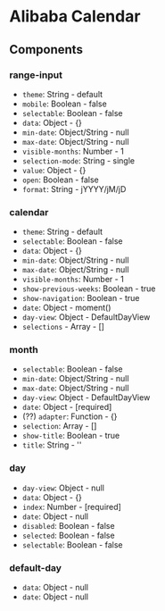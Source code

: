 # Alibaba Calendar

## Components

### range-input

- `theme`: String - default
- `mobile`: Boolean - false
- `selectable`: Boolean - false
- `data`: Object - {}
- `min-date`: Object/String - null
- `max-date`: Object/String - null
- `visible-months`: Number - 1
- `selection-mode`: String - single
- `value`: Object - {}
- `open`: Boolean - false
- `format`: String - jYYYY/jM/jD

### calendar

- `theme`: String - default
- `selectable`: Boolean - false
- `data`: Object - {}
- `min-date`: Object/String - null
- `max-date`: Object/String - null
- `visible-months`: Number - 1
- `show-previous-weeks`: Boolean - true
- `show-navigation`: Boolean - true
- `date`: Object - moment()
- `day-view`:  Object - DefaultDayView
- `selections` - Array - []

### month

- `selectable`: Boolean - false
- `min-date`: Object/String - null
- `max-date`: Object/String - null
- `day-view`: Object - DefaultDayView
- `date`: Object - [required]
- (??) `adapter`: Function - {}
- `selection`: Array - []
- `show-title`: Boolean - true
- `title`: String - ''

### day

- `day-view`: Object - null
- `data`: Object - {}
- `index`: Number - [required]
- `date`: Object - null
- `disabled`: Boolean - false
- `selected`: Boolean - false
- `selectable`: Boolean - false


### default-day

- `data`: Object - null
- `date`: Object - null

